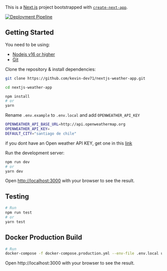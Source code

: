 This is a [Next.js](https://nextjs.org/) project bootstrapped with [`create-next-app`](https://github.com/vercel/next.js/tree/canary/packages/create-next-app).

[![Deployment Pipeline](https://github.com/kevin-dev71/nextjs-weather-app/actions/workflows/pipeline.yml/badge.svg?branch=main)](https://github.com/kevin-dev71/nextjs-weather-app/actions/workflows/pipeline.yml)

## Getting Started

You need to be using:

- [Nodejs v16 or higher](https://nodejs.org/es/download/)
- [Git](https://git-scm.com/downloads)

Clone the repository & install dependencies:

```bash
git clone https://github.com/kevin-dev71/nextjs-weather-app.git

cd nextjs-weather-app

npm install
# or
yarn
```

Rename `.env.example` to `.env.local` and add `OPENWEATHER_API_KEY`

```bash
OPENWEATHER_API_BASE_URL=http://api.openweathermap.org
OPENWEATHER_API_KEY=
DEFAULT_CITY="santiago de chile"
```

if you dont have an Open weather API KEY, get one in this [link](https://home.openweathermap.org/api_keys)

Run the development server:

```bash
npm run dev
# or
yarn dev
```

Open [http://localhost:3000](http://localhost:3000) with your browser to see the result.

## Testing

```bash
# Run
npm run test
# or
yarn test
```

## Docker Production Build

```bash
# Run
docker-compose -f docker-compose.production.yml --env-file .env.local up --build
```

Open http://localhost:3000 with your browser to see the result.
